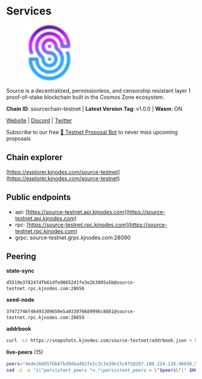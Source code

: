 # Services

<figure><img src="https://raw.githubusercontent.com/kj89/cosmos-images/main/logos/source.png" width="150" alt=""><figcaption></figcaption></figure>

Source is a decentralized, permissionless, and censorship resistant layer 1 proof-of-stake blockchain built in the Cosmos Zone ecosystem.

**Chain ID**: sourcechain-testnet | **Latest Version Tag**: v1.0.0 | **Wasm**: ON

[Website](https://www.sourceprotocol.io) | [Discord](https://discord.io/SourceProtocol) | [Twitter](https://www.twitter.com/sourceprotocol_)



Subscribe to our free [🤖 Testnet Proposal Bot](https://t.me/kjnodes_testnet_proposal_bot) to never miss upcoming proposals


## Chain explorer
[https://explorer.kjnodes.com/source-testnet](https://explorer.kjnodes.com/source-testnet)

## Public endpoints

* api: [https://source-testnet.api.kjnodes.com](https://source-testnet.api.kjnodes.com)
* rpc: [https://source-testnet.rpc.kjnodes.com](https://source-testnet.rpc.kjnodes.com)
* grpc: source-testnet.grpc.kjnodes.com:28090

## Peering

**state-sync**

```text
d5519e378247dfb61dfe90652d1fe3e2b3005a5b@source-testnet.rpc.kjnodes.com:28656
```

**seed-node**

```text
3f472746f46493309650e5a033076689996c8881@source-testnet.rpc.kjnodes.com:28659
```

**addrbook**
```bash
curl -Ls https://snapshots.kjnodes.com/source-testnet/addrbook.json > $HOME/.source/config/addrbook.json
```

**live-peers** (15)
```bash
peers="4ede26dd5fbb87bd9dba462fe2c3c3e39e15c8f2@207.180.224.128:46656,5755422056c55063f76e4dd0c4245904640ec34b@135.181.149.90:26656,7ac1bce20b8ea73bb301201f446f2e6ae06f7ff6@65.109.104.118:61056,503ec9be5c5542700b7f93d65dfc68371d38e6e9@16.163.74.176:26656,2c4a32763185e357c4a5e68a465bdc5375c7f413@136.243.88.91:3140,80d48a1823db3c71f5e5babe89271156af6ceb89@194.163.156.184:26656,1450d99427abd81410c6f8032aec25961bf7bf89@80.82.215.19:36656,a9e8376ba9309bdcf5d6ed00e8960d70a03bb3f2@213.202.218.28:26656,cb09ec2e5dc91beaa3d05c79a0a8d6c30fffcc59@65.108.78.101:26656,b02e2bd359623aeee2d4fad94d37af8b064508f6@167.235.224.141:26656,cac254555deea35a70c821abd7f3e7db47a46d55@65.109.92.241:20056,6d9cac37dfa58b8a13d59c85a8623f87138dd5ce@109.123.254.46:26656,756368e62cbff16f8d0edcc4d169a090464bed53@38.242.194.233:26656,d5519e378247dfb61dfe90652d1fe3e2b3005a5b@65.109.68.190:28656,5fb7f75e3a97fa0f936020b62daf1e67281f7f16@65.109.92.240:20056"
sed -i -e "s|^persistent_peers *=.*|persistent_peers = \"$peers\"|" $HOME/.source/config/config.toml
```

